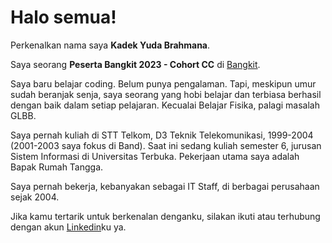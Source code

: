 # Halo semua! 

Perkenalkan nama saya **Kadek Yuda Brahmana**.

Saya seorang **Peserta Bangkit 2023 - Cohort CC** di [Bangkit](https://www.dicoding.com/programs/bangkit).

Saya baru belajar coding. Belum punya pengalaman. Tapi, meskipun umur sudah beranjak senja, saya seorang yang hobi belajar dan terbiasa berhasil dengan baik dalam setiap pelajaran. Kecualai Belajar Fisika, palagi masalah GLBB.

Saya pernah kuliah di STT Telkom, D3 Teknik Telekomunikasi, 1999-2004 (2001-2003 saya fokus di Band). Saat ini sedang kuliah semester 6, jurusan Sistem Informasi di Universitas Terbuka. Pekerjaan utama saya adalah Bapak Rumah Tangga.

Saya pernah bekerja, kebanyakan sebagai IT Staff, di berbagai perusahaan sejak 2004.

Jika kamu tertarik untuk berkenalan denganku, silakan ikuti atau terhubung dengan akun [Linkedin](https://www.linkedin.com/in/yudabrahmana/)ku ya.
